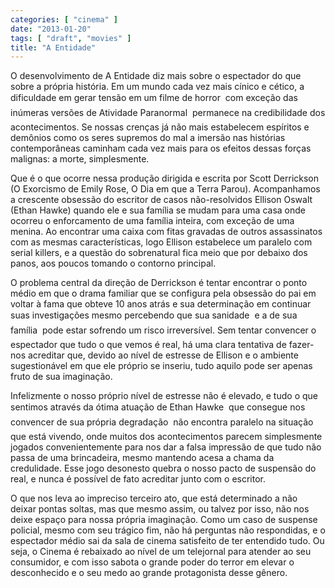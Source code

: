 ```yaml
---
categories: [ "cinema" ]
date: "2013-01-20"
tags: [ "draft", "movies" ]
title: "A Entidade"
---
```

O desenvolvimento de A Entidade diz mais sobre o espectador do que
sobre a própria história. Em um mundo cada vez mais cínico e
cético, a dificuldade em gerar tensão em um filme de horror  com
exceção das inúmeras versões de Atividade Paranormal  permanece
na credibilidade dos acontecimentos. Se nossas crenças já não mais
estabelecem espíritos e demônios como os seres supremos do mal a
imersão nas histórias contemporâneas caminham cada vez mais para os
efeitos dessas forças malignas: a morte, simplesmente.

Que é o que ocorre nessa produção dirigida e escrita por
Scott Derrickson (O Exorcismo de Emily Rose, O Dia em que a Terra
Parou). Acompanhamos a crescente obsessão do escritor de casos
não-resolvidos Ellison Oswalt (Ethan Hawke) quando ele e sua família se
mudam para uma casa onde ocorreu o enforcamento de uma família inteira,
com exceção de uma menina. Ao encontrar uma caixa com fitas gravadas
de outros assassinatos com as mesmas características, logo Ellison
estabelece um paralelo com serial killers, e a questão do sobrenatural
fica meio que por debaixo dos panos, aos poucos tomando o contorno
principal.

O problema central da direção de Derrickson é tentar encontrar o
ponto médio em que o drama familiar que se configura pela obsessão do
pai em voltar à fama que obteve 10 anos atrás e sua determinação em
continuar suas investigações mesmo percebendo que sua sanidade  e
a de sua família  pode estar sofrendo um risco irreversível. Sem
tentar convencer o espectador que tudo o que vemos é real, há uma
clara tentativa de fazer-nos acreditar que, devido ao nível de estresse
de Ellison e o ambiente sugestionável em que ele próprio se inseriu,
tudo aquilo pode ser apenas fruto de sua imaginação.

Infelizmente o nosso próprio nível de estresse não é elevado, e tudo o
que sentimos através da ótima atuação de Ethan Hawke  que consegue
nos convencer de sua própria degradação  não encontra paralelo na
situação que está vivendo, onde muitos dos acontecimentos parecem
simplesmente jogados convenientemente para nos dar a falsa impressão
de que tudo não passa de uma brincadeira, mesmo mantendo acesa a chama
da credulidade. Esse jogo desonesto quebra o nosso pacto de suspensão
do real, e nunca é possível de fato acreditar junto com o escritor.

O que nos leva ao impreciso terceiro ato, que está determinado a não
deixar pontas soltas, mas que mesmo assim, ou talvez por isso, não nos
deixe espaço para nossa própria imaginação. Como um caso de suspense
policial, mesmo com seu trágico fim, não há perguntas não respondidas,
e o espectador médio sai da sala de cinema satisfeito de ter entendido
tudo. Ou seja, o Cinema é rebaixado ao nível de um telejornal para
atender ao seu consumidor, e com isso sabota o grande poder do terror em
elevar o desconhecido e o seu medo ao grande protagonista desse gênero.

